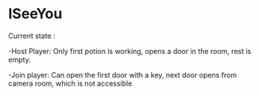 # ISeeYou
 
Current state : 

-Host Player:
Only first potion is working, opens a door in the room, rest is empty.

-Join player:
Can open the first door with a key, next door opens from camera room, which is not accessible
